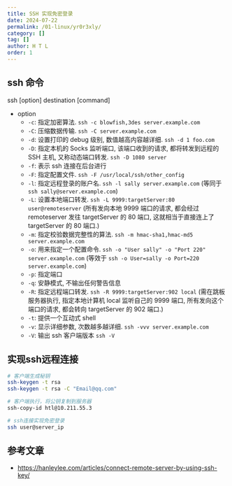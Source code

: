 ```yaml
---
title: SSH 实现免密登录
date: 2024-07-22
permalink: /01-linux/yr0r3xly/
category: []
tag: []
author: H T L
order: 1
---
```




## ssh 命令

ssh [option] destination [command]

- option
  - `-c`: 指定加密算法. `ssh -c blowfish,3des server.example.com`
  - `-C`: 压缩数据传输. `ssh -C server.example.com`
  - `-d`: 设置打印的 debug 级别, 数值越高内容越详细. `ssh -d 1 foo.com`
  - `-D`: 指定本机的 Socks 监听端口, 该端口收到的请求, 都将转发到远程的 SSH 主机, 又称动态端口转发. `ssh -D 1080 server`
  - `-f`: 表示 ssh 连接在后台进行
  - `-F`: 指定配置文件. `ssh -F /usr/local/ssh/other_config`
  - `-l`: 指定远程登录的账户名. `ssh -l sally server.example.com` (等同于 `ssh sally@server.example.com`)
  - `-L`: 设置本地端口转发. `ssh -L 9999:targetServer:80 user@remoteserver` (所有发向本地 9999 端口的请求, 都会经过 remoteserver 发往 targetServer 的 80 端口, 这就相当于直接连上了 targetServer 的 80 端口.)
  - `-m`: 指定校验数据完整性的算法. `ssh -m hmac-sha1,hmac-md5 server.example.com`
  - `-o`: 用来指定一个配置命令. `ssh -o "User sally" -o "Port 220" server.example.com` (等效于 `ssh -o User=sally -o Port=220 server.example.com`)
  - `-p`: 指定端口
  - `-q`: 安静模式, 不输出任何警告信息
  - `-R`: 指定远程端口转发. `ssh -R 9999:targetServer:902 local` (需在跳板服务器执行, 指定本地计算机 local 监听自己的 9999 端口, 所有发向这个端口的请求, 都会转向 targetServer 的 902 端口.)
  - `-t`: 提供一个互动式 shell
  - `-v`: 显示详细参数, 次数越多越详细. `ssh -vvv server.example.com`
  - `-V`: 输出 ssh 客户端版本 `ssh -V`



## 实现ssh远程连接

```sh
# 客户端生成秘钥
ssh-keygen -t rsa 
ssh-keygen -t rsa -C "Email@qq.com"

# 客户端执行，将公钥复制到服务器
ssh-copy-id htl@10.211.55.3

# ssh连接实现免密登录
ssh user@server_ip
```



## 参考文章

- https://hanleylee.com/articles/connect-remote-server-by-using-ssh-key/

